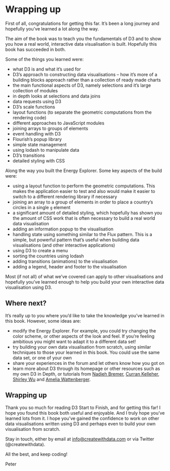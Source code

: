 # Wrapping up

First of all, congratulations for getting this far. It’s been a long journey and hopefully you’ve learned a lot along the way.

The aim of the book was to teach you the fundamentals of D3 and to show you how a real world, interactive data visualisation is built. Hopefully this book has succeeded in both.

Some of the things you learned were:

* what D3 is and what it’s used for
* D3’s approach to constructing data visualisations – how it’s more of a building blocks approach rather than a collection of ready made charts
* the main functional aspects of D3, namely selections and it’s large collection of modules
* in depth looks at selections and data joins
* data requests using D3
* D3’s scale functions
* layout functions (to separate the geometric computations from the rendering code)
* different approaches to JavaScript modules
* joining arrays to groups of elements
* event handling with D3
* Flourish’s popup library
* simple state management
* using lodash to manipulate data
* D3’s transitions
* detailed styling with CSS

Along the way you built the Energy Explorer. Some key aspects of the build were:

* using a layout function to perform the geometric computations. This makes the application easier to test and also would make it easier to switch to a different rendering library if necessary
* joining an array to a group of elements in order to place a country’s circles in a single `g` element
* a significant amount of detailed styling, which hopefully has shown you the amount of CSS work that is often necessary to build a real world data visualisation
* adding an information popup to the visualisation
* handling state using something similar to the Flux pattern. This is a simple, but powerful pattern that’s useful when building data visualisations (and other interactive applications)
* using D3 to create a menu
* sorting the countries using lodash
* adding transitions (animations) to the visualisation
* adding a legend, header and footer to the visualisation

Most (if not all) of what we’ve covered can apply to other visualisations and hopefully you’ve learned enough to help you build your own interactive data visualisation using D3.

## Where next?

It’s really up to you where you’d like to take the knowledge you’ve learned in this book. However, some ideas are:

* modify the Energy Explorer. For example, you could try changing the color scheme, or other aspects of the look and feel. If you’re feeling ambitious you might want to adapt it to a different data set!
* try building your own data visualisation from scratch, using similar techniques to those your learned in this book. You could use the same data set, or one of your own
* share your experiences in the forum and let others know how you got on
* learn more about D3 through its homepage or other resources such as my own D3 in Depth, or tutorials from [Nadieh Bremer](https://www.visualcinnamon.com/blog/), [Curran Kelleher](https://www.youtube.com/user/currankelleher), [Shirley Wu](https://sxywu.com/) and [Amelia Wattenberger](https://wattenberger.com/blog).

## Wrapping up

Thank you so much for reading D3 Start to Finish, and for getting this far! I hope you found this book both useful and enjoyable. And I truly hope you’ve learned lots from it. I hope you’ve gained the confidence to work on other data visualisations written using D3 and perhaps even to build your own visualisation from scratch.

Stay in touch, either by email at info@createwithdata.com or via Twitter (@createwithdata).

All the best, and keep coding!

Peter